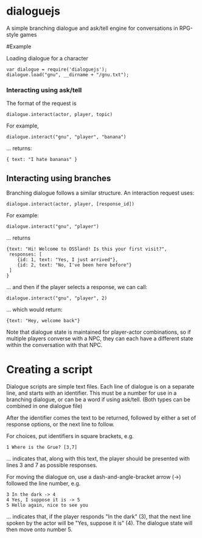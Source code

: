 dialoguejs
==========

A simple branching dialogue and ask/tell engine for conversations in RPG-style games


#Example

Loading dialogue for a character

    var dialogue = require('dialoguejs');
    dialogue.load("gnu", __dirname + "/gnu.txt");

### Interacting using ask/tell

The format of the request is 

    dialogue.interact(actor, player, topic)

For example,

    dialogue.interact("gnu", "player", "banana")

... returns:

    { text: "I hate bananas" }

## Interacting using branches

Branching dialogue follows a similar structure. An interaction request uses:

    dialogue.interact(actor, player, [response_id])
    
For example:

    dialogue.interact("gnu", "player")
    
... returns 

    {text: "Hi! Welcome to OSSland! Is this your first visit?",
     responses: [
        {id: 1, text: "Yes, I just arrived"}, 
        {id: 2, text: "No, I've been here before"}
     ]
    }
    
... and then if the player selects a response, we can call:

    dialogue.interact("gnu", "player", 2)
  
... which would return:

    {text: "Hey, welcome back"}
    
Note that dialogue state is maintained for player-actor combinations, so if multiple players converse with a NPC, they can each have a different state within the conversation with that NPC.

# Creating a script

Dialogue scripts are simple text files. Each line of dialogue is on a separate line, and starts with an identifier. This must be a number for use in a branching dialogue, or can be a word if using ask/tell. (Both types can be combined in one dialogue file)

After the identifier comes the text to be returned, followed by either a set of response options, or the next line to follow.

For choices, put identifiers in square brackets, e.g.

    1 Where is the Grue? [3,7]

... indicates that, along with this text, the player should be presented with lines 3 and 7 as possible responses.

For moving the dialogue on, use a dash-and-angle-bracket arrow (->) followed the line number, e.g.

    3 In the dark -> 4
    4 Yes, I suppose it is -> 5
    5 Hello again, nice to see you

... indicates that, if the player responds "In the dark" (3), that the next line spoken by the actor will be "Yes, suppose it is" (4). The dialogue state will then move onto number 5.

